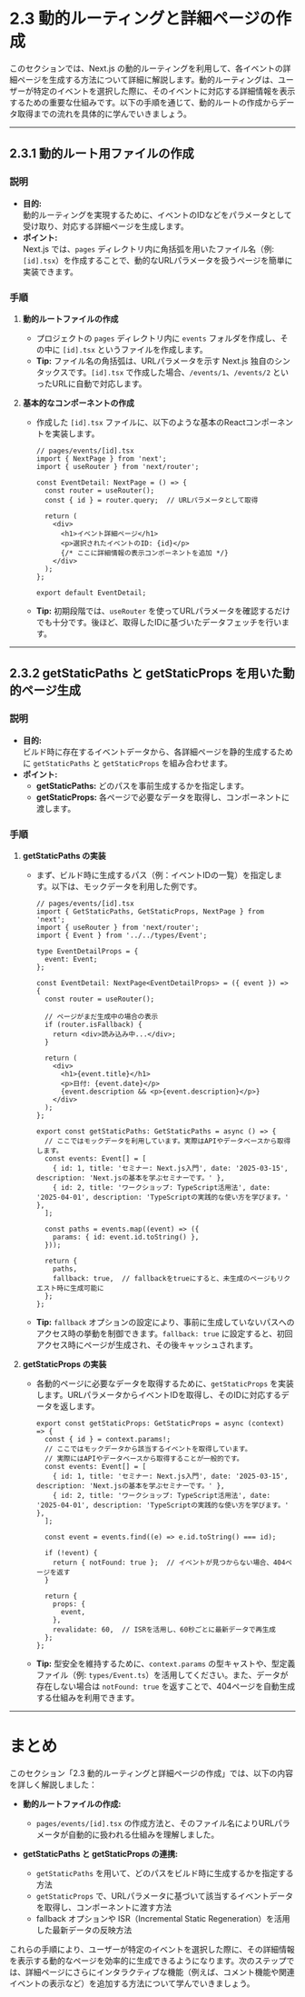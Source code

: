 # 2.3 動的ルーティングと詳細ページの作成

このセクションでは、Next.js の動的ルーティングを利用して、各イベントの詳細ページを生成する方法について詳細に解説します。動的ルーティングは、ユーザーが特定のイベントを選択した際に、そのイベントに対応する詳細情報を表示するための重要な仕組みです。以下の手順を通じて、動的ルートの作成からデータ取得までの流れを具体的に学んでいきましょう。

---

## 2.3.1 動的ルート用ファイルの作成

### 説明
- **目的:**  
  動的ルーティングを実現するために、イベントのIDなどをパラメータとして受け取り、対応する詳細ページを生成します。
- **ポイント:**  
  Next.js では、`pages` ディレクトリ内に角括弧を用いたファイル名（例: `[id].tsx`）を作成することで、動的なURLパラメータを扱うページを簡単に実装できます。

### 手順

1. **動的ルートファイルの作成**
    - プロジェクトの `pages` ディレクトリ内に `events` フォルダを作成し、その中に `[id].tsx` というファイルを作成します。
    - **Tip:** ファイル名の角括弧は、URLパラメータを示す Next.js 独自のシンタックスです。`[id].tsx` で作成した場合、`/events/1`、`/events/2` といったURLに自動で対応します。

2. **基本的なコンポーネントの作成**
    - 作成した `[id].tsx` ファイルに、以下のような基本のReactコンポーネントを実装します。
      ```tsx
      // pages/events/[id].tsx
      import { NextPage } from 'next';
      import { useRouter } from 'next/router';
 
      const EventDetail: NextPage = () => {
        const router = useRouter();
        const { id } = router.query;  // URLパラメータとして取得
 
        return (
          <div>
            <h1>イベント詳細ページ</h1>
            <p>選択されたイベントのID: {id}</p>
            {/* ここに詳細情報の表示コンポーネントを追加 */}
          </div>
        );
      };
 
      export default EventDetail;
      ```
    - **Tip:** 初期段階では、`useRouter` を使ってURLパラメータを確認するだけでも十分です。後ほど、取得したIDに基づいたデータフェッチを行います。

---

## 2.3.2 getStaticPaths と getStaticProps を用いた動的ページ生成

### 説明
- **目的:**  
  ビルド時に存在するイベントデータから、各詳細ページを静的生成するために `getStaticPaths` と `getStaticProps` を組み合わせます。
- **ポイント:**
    - **getStaticPaths:** どのパスを事前生成するかを指定します。
    - **getStaticProps:** 各ページで必要なデータを取得し、コンポーネントに渡します。

### 手順

1. **getStaticPaths の実装**
    - まず、ビルド時に生成するパス（例：イベントIDの一覧）を指定します。以下は、モックデータを利用した例です。
      ```tsx
      // pages/events/[id].tsx
      import { GetStaticPaths, GetStaticProps, NextPage } from 'next';
      import { useRouter } from 'next/router';
      import { Event } from '../../types/Event';
 
      type EventDetailProps = {
        event: Event;
      };
 
      const EventDetail: NextPage<EventDetailProps> = ({ event }) => {
        const router = useRouter();
 
        // ページがまだ生成中の場合の表示
        if (router.isFallback) {
          return <div>読み込み中...</div>;
        }
 
        return (
          <div>
            <h1>{event.title}</h1>
            <p>日付: {event.date}</p>
            {event.description && <p>{event.description}</p>}
          </div>
        );
      };
 
      export const getStaticPaths: GetStaticPaths = async () => {
        // ここではモックデータを利用しています。実際はAPIやデータベースから取得します。
        const events: Event[] = [
          { id: 1, title: 'セミナー: Next.js入門', date: '2025-03-15', description: 'Next.jsの基本を学ぶセミナーです。' },
          { id: 2, title: 'ワークショップ: TypeScript活用法', date: '2025-04-01', description: 'TypeScriptの実践的な使い方を学びます。' },
        ];
 
        const paths = events.map((event) => ({
          params: { id: event.id.toString() },
        }));
 
        return {
          paths,
          fallback: true,  // fallbackをtrueにすると、未生成のページもリクエスト時に生成可能に
        };
      };
      ```
    - **Tip:** `fallback` オプションの設定により、事前に生成していないパスへのアクセス時の挙動を制御できます。`fallback: true` に設定すると、初回アクセス時にページが生成され、その後キャッシュされます。

2. **getStaticProps の実装**
    - 各動的ページに必要なデータを取得するために、`getStaticProps` を実装します。URLパラメータからイベントIDを取得し、そのIDに対応するデータを返します。
      ```tsx
      export const getStaticProps: GetStaticProps = async (context) => {
        const { id } = context.params!;
        // ここではモックデータから該当するイベントを取得しています。
        // 実際にはAPIやデータベースから取得することが一般的です。
        const events: Event[] = [
          { id: 1, title: 'セミナー: Next.js入門', date: '2025-03-15', description: 'Next.jsの基本を学ぶセミナーです。' },
          { id: 2, title: 'ワークショップ: TypeScript活用法', date: '2025-04-01', description: 'TypeScriptの実践的な使い方を学びます。' },
        ];
 
        const event = events.find((e) => e.id.toString() === id);
 
        if (!event) {
          return { notFound: true };  // イベントが見つからない場合、404ページを返す
        }
 
        return {
          props: {
            event,
          },
          revalidate: 60,  // ISRを活用し、60秒ごとに最新データで再生成
        };
      };
      ```
    - **Tip:** 型安全を維持するために、`context.params` の型キャストや、型定義ファイル（例: `types/Event.ts`）を活用してください。また、データが存在しない場合は `notFound: true` を返すことで、404ページを自動生成する仕組みを利用できます。

---

# まとめ

このセクション「2.3 動的ルーティングと詳細ページの作成」では、以下の内容を詳しく解説しました：

- **動的ルートファイルの作成:**
    - `pages/events/[id].tsx` の作成方法と、そのファイル名によりURLパラメータが自動的に扱われる仕組みを理解しました。

- **getStaticPaths と getStaticProps の連携:**
    - `getStaticPaths` を用いて、どのパスをビルド時に生成するかを指定する方法
    - `getStaticProps` で、URLパラメータに基づいて該当するイベントデータを取得し、コンポーネントに渡す方法
    - fallback オプションや ISR（Incremental Static Regeneration）を活用した最新データの反映方法

これらの手順により、ユーザーが特定のイベントを選択した際に、その詳細情報を表示する動的なページを効率的に生成できるようになります。次のステップでは、詳細ページにさらにインタラクティブな機能（例えば、コメント機能や関連イベントの表示など）を追加する方法について学んでいきましょう。